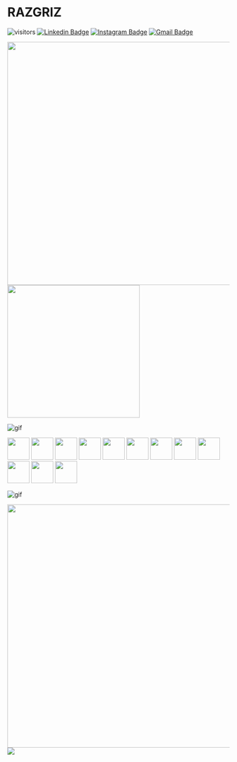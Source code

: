 <H1> RAZGRIZ </H1>

![visitors](https://visitor-badge.glitch.me/badge?page_id=GabrielHSL.GabrielHSL) [![Linkedin Badge](https://img.shields.io/badge/-Linkedin-blue?style=flat-square&logo=Linkedin&logoColor=white&link=https://www.linkedin.com/in/ghdsl)](https://www.linkedin.com/in/ghdsl) [![Instagram Badge](https://img.shields.io/badge/-Instagram-%23E4405F.svg?&style=flat-square&logo=instagram&logoColor=white&link=https://www.instagram.com/99razgriz/)](https://www.instagram.com/99razgriz) [![Gmail Badge](https://img.shields.io/badge/-Hotmail-c14438?style=flat-square&logo=Gmail&logoColor=white&link=mailto:gabriel_henriq.1@hotmail.com)](mailto:gabriel_henriq.1@hotmail.com)
 
 <img src = 'https://media1.giphy.com/media/12W5Sg2koWYnwA/giphy.gif?cid=ecf05e47r195k616rlc7ek25su34kch9yyuzqza1pgls6xhc&rid=giphy.gif&ct=g' width='550' align='left'/> <img src = 'https://camo.githubusercontent.com/ffbf71edb9eb65671926a8cc42a5a740bf5b799a9b93699a3a0de76e1793a80b/68747470733a2f2f6d656469612e67697068792e636f6d2f6d656469612f54456e586b637348725034596564436868412f67697068792e676966' width='300' align='topright'/>





![gif](https://user-images.githubusercontent.com/73097560/115834477-dbab4500-a447-11eb-908a-139a6edaec5c.gif)



<img height="50px" src="https://cdn.svgporn.com/logos/javascript.svg"> <img height="50px" src="https://cdn.svgporn.com/logos/typescript-icon.svg">  <img height="50px" src="https://www.svgrepo.com/show/353630/cypress.svg">    <img height="50px" src="https://www.svgrepo.com/show/374171/vscode.svg">  <img height="50px" src="https://img.icons8.com/fluency/256/linux-terminal.png">  <img height="50px" src="https://img.icons8.com/color/256/git.png"> <img height="50px" src="https://img.icons8.com/external-flat-juicy-fish/256/external-sql-coding-and-development-flat-flat-juicy-fish.png">  <img height="50px" src="https://cdn.svgporn.com/logos/linux-tux.svg">   <img height="50px"  src="https://cdn.svgporn.com/logos/jira.svg"> 
<img height="50px" src="https://cdn.svgporn.com/logos/adobe-xd.svg">    <img height="50px" src="https://cdn.svgporn.com/logos/figma.svg">   <img height="50px"  src="https://img.icons8.com/external-others-inmotus-design/256/external-Corel-Draw-applications-and-programs-others-inmotus-design.png">



![gif](https://user-images.githubusercontent.com/73097560/115834477-dbab4500-a447-11eb-908a-139a6edaec5c.gif)

<img src ='https://camo.githubusercontent.com/fccc48b6169ceac0aefe692ba3b97edd8ddcf66284362fec64c4117bbfb1c1ad/68747470733a2f2f6d656469612e67697068792e636f6d2f6d656469612f4356744e6538346868594639752f67697068792e676966' width='550' align='left'/> 

<img src ='https://raw.githubusercontent.com/MicaelliMedeiros/micaellimedeiros/master/image/computer-illustration.png' align='topright'/>

<!--
**GabrielHSL/GabrielHSL** is a ✨ _special_ ✨ repository because its `README.md` (this file) appears on your GitHub profile.

Here are some ideas to get you started:

- 🔭 I’m currently working on ...
- 🌱 I’m currently learning ...
- 👯 I’m looking to collaborate on ...
- 🤔 I’m looking for help with ...
- 💬 Ask me about ...
- 📫 How to reach me: ...
- 😄 Pronouns: ...
- ⚡ Fun fact: ...
-->
